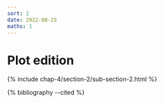 ```yaml
---
sort: 2
date: 2022-08-25
maths: 1
---
```


# Plot edition

{% include chap-4/section-2/sub-section-2.html %}

{% bibliography --cited %}

